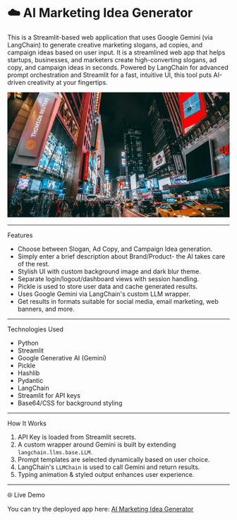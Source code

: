 # ☁️ AI Marketing Idea Generator

This is a Streamlit-based web application that uses Google Gemini (via LangChain) to generate creative marketing slogans, ad copies, and campaign ideas based on user input. It is a streamlined web app that helps startups, businesses, and marketers create high-converting slogans, ad copy, and campaign ideas in seconds. Powered by LangChain for advanced prompt orchestration and Streamlit for a fast, intuitive UI, this tool puts AI-driven creativity at your fingertips.

![Image of the Interface](pexels-leofallflat-1737957.jpg)

---

 Features

- Choose between Slogan, Ad Copy, and Campaign Idea generation.
- Simply enter a brief description about Brand/Product- the AI takes care of the rest.
- Stylish UI with custom background image and dark blur theme.
- Separate login/logout/dashboard views with session handling.
- Pickle is used to store user data and cache generated results.
- Uses Google Gemini via LangChain's custom LLM wrapper.
- Get results in formats suitable for social media, email marketing, web banners, and more.

---

 Technologies Used

- Python
- Streamlit
- Google Generative AI (Gemini)
- Pickle
- Hashlib
- Pydantic
- LangChain
- Streamlit for API keys
- Base64/CSS for background styling

---

  How It Works

1. API Key is loaded from Streamlit secrets.
2. A custom wrapper around Gemini is built by extending `langchain.llms.base.LLM`.
3. Prompt templates are selected dynamically based on user choice.
4. LangChain's `LLMChain` is used to call Gemini and return results.
5. Typing animation & styled output enhances user experience.

---

  🌐 Live Demo

 You can try the deployed app here: [AI Marketing Idea Generator](https://aimarketgenerator.streamlit.app/)
